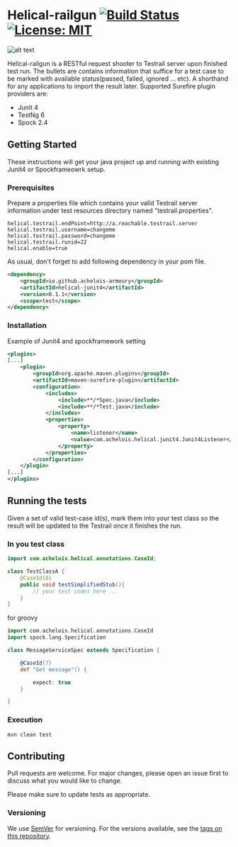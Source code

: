 # Helical-railgun [![Build Status](https://dev.azure.com/achelois/helical-railgun/_apis/build/status/achelois-armoury.helical-railgun?branchName=master)](https://dev.azure.com/achelois/helical-railgun/_build/latest?definitionId=1&branchName=master) [![License: MIT](https://img.shields.io/badge/License-MIT-yellow.svg)](https://choosealicense.com/licenses/mit/)
![alt text](https://images.squarespace-cdn.com/content/v1/55a1e994e4b0b796f1ff0572/1559676034326-QIFVQ5KV4FQT8FTBGLDI/ke17ZwdGBToddI8pDm48kBJcEoGlYmIb8eXE31ZaxCN7gQa3H78H3Y0txjaiv_0fDoOvxcdMmMKkDsyUqMSsMWxHk725yiiHCCLfrh8O1z4YTzHvnKhyp6Da-NYroOW3ZGjoBKy3azqku80C789l0oCA_6zAHQKJnM6yePSW5pSPMoXiKHmdEPIp1wwI8ycCBXVndLtUShlyYbZz1iBDgw/RailGun_BluePrint_001a.png?format=2500w)

Helical-railgun is a RESTful request shooter to Testrail server upon finished test run. The bullets are contains information that suffice for a test case to be marked with available status(passed, failed, ignored ... etc). A shorthand for any applications to import the result later. Supported Surefire plugin providers are:
  
- Junit 4
- TestNg 6
- Spock 2.4

## Getting Started
These instructions will get your java project up and running with existing Junit4 or Spockframeowrk setup.

### Prerequisites
Prepare a properties file which contains your valid Testrail server information under test resources directory named "testrail.properties".

```shell script
helical.testrail.endPoint=http://a.reachable.testrail.server
helical.testrail.username=changeme
helical.testrail.password=changeme
helical.testrail.runid=22
helical.enable=true
```

As usual, don't forget to add following dependency in your pom file.
```xml
<dependency>
    <groupId>io.github.achelois-armoury</groupId>
    <artifactId>helical-junit4</artifactId>
    <version>0.1.1</version>
    <scope>test</scope>
</dependency>
```
### Installation

Example of Junit4 and spockframework setting

```xml 
<plugins>
[...]      
    <plugin>
        <groupId>org.apache.maven.plugins</groupId>
        <artifactId>maven-surefire-plugin</artifactId>
        <configuration>
            <includes>
                <include>**/*Spec.java</include>
                <include>**/*Test.java</include>
            </includes>
            <properties>
                <property>
                    <name>listener</name>
                    <value>com.achelois.helical.junit4.Junit4Listener</value>
                </property>
            </properties>
        </configuration>
    </plugin>
[...]
</plugins>
```

## Running the tests
Given a set of valid test-case id(s), mark them into your test class so the result will be updated to the Testrail once it finishes the run.
### In you test class
```java
import com.achelois.helical.annotations.CaseId;

class TestClassA {
    @CaseId(6)
    public void testSimplifiedStub(){
        // your test codes here ...
    }    
}
```

for groovy
```groovy
import com.achelois.helical.annotations.CaseId
import spock.lang.Specification

class MessageServiceSpec extends Specification {

    @CaseId(7)
    def "Get message"() {

        expect: true
    }

}
```

### Execution
```shell script
mvn clean test
```

## Contributing
Pull requests are welcome. For major changes, please open an issue first to discuss what you would like to change.

Please make sure to update tests as appropriate.

### Versioning
We use [SemVer](http://semver.org/) for versioning. For the versions available, see the [tags on this repository](https://github.com/achelois-armoury/helical-railgun/tags). 
